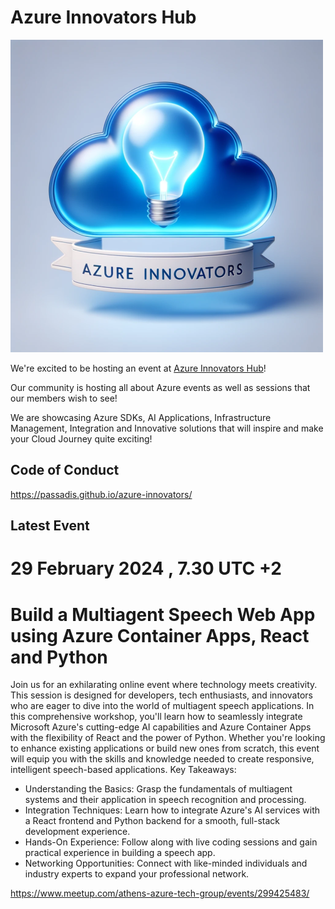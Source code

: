 # Azure Innovators Hub

![Community title](azureinnovatorshub.png)

We're excited to be hosting an event at [Azure Innovators Hub](https://www.meetup.com/athens-azure-tech-group/)!

Our community is hosting all about Azure events as well as sessions that our members wish to see!

We are showcasing Azure SDKs, AI Applications, Infrastructure Management, Integration and Innovative solutions that will inspire and make your Cloud Journey quite exciting!

## Code of Conduct
https://passadis.github.io/azure-innovators/

## Latest Event
# 29 February 2024 , 7.30 UTC +2

# Build a Multiagent Speech Web App using Azure Container Apps, React and Python

Join us for an exhilarating online event where technology meets creativity. This session is designed for developers, tech enthusiasts, and innovators who are eager to dive into the world of multiagent speech applications.
In this comprehensive workshop, you'll learn how to seamlessly integrate Microsoft Azure's cutting-edge AI capabilities and Azure Container Apps with the flexibility of React and the power of Python. Whether you're looking to enhance existing applications or build new ones from scratch, this event will equip you with the skills and knowledge needed to create responsive, intelligent speech-based applications.
Key Takeaways:

- Understanding the Basics: Grasp the fundamentals of multiagent systems and their application in speech recognition and processing.
- Integration Techniques: Learn how to integrate Azure's AI services with a React frontend and Python backend for a smooth, full-stack development experience.
- Hands-On Experience: Follow along with live coding sessions and gain practical experience in building a speech app.
- Networking Opportunities: Connect with like-minded individuals and industry experts to expand your professional network.
	
https://www.meetup.com/athens-azure-tech-group/events/299425483/
	

